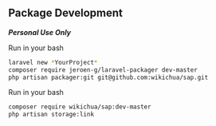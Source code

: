 ## Package Development

***Personal Use Only***

Run in your bash

```bash
laravel new *YourProject*
composer require jeroen-g/laravel-packager dev-master
php artisan packager:git git@github.com:wikichua/sap.git
```

Run in your bash

```bash
composer require wikichua/sap:dev-master
php artisan storage:link
```
